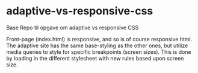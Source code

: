 # adaptive-vs-responsive-css

Base Repo til opgave om adaptive vs responsive CSS

Front-page (index.html) is responsive, and so is of course responsive.html.
The adaptive site has the same base-styling as the other ones,
but utilize media queries to style for specific breakpoints (screen sizes).
This is done by loading in the different stylesheet with new rules based upon screen size.
